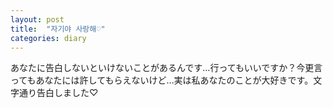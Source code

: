 ```yaml
---
layout: post
title:  "자기야 사랑해♡"
categories: diary
---
```

あなたに告白しないといけないことがあるんです…行ってもいいですか？今更言ってもあなたには許してもらえないけど…実は私あなたのことが大好きです。文字通り告白しました♡